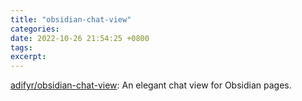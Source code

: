 ```yaml
---
title: "obsidian-chat-view"
categories: 
date: 2022-10-26 21:54:25 +0800
tags: 
excerpt: 
---
```




[adifyr/obsidian-chat-view](https://github.com/adifyr/obsidian-chat-view): An elegant chat view for Obsidian pages.










